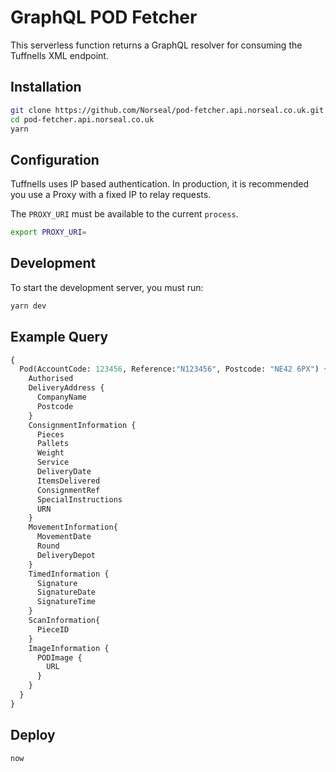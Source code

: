 # GraphQL POD Fetcher

This serverless function returns a GraphQL resolver for consuming the Tuffnells XML endpoint.

## Installation

  ```bash
  git clone https://github.com/Norseal/pod-fetcher.api.norseal.co.uk.git
  cd pod-fetcher.api.norseal.co.uk
  yarn
  ```

## Configuration

Tuffnells uses IP based authentication. In production, it is recommended you use a Proxy with a fixed IP to relay requests.

The `PROXY_URI` must be available to the current `process`.

  ```bash
  export PROXY_URI=
  ```

## Development

To start the development server, you must run:

  ```bash
  yarn dev
  ```

## Example Query

  ```graphql
  {
    Pod(AccountCode: 123456, Reference:"N123456", Postcode: "NE42 6PX") {
      Authorised
      DeliveryAddress {
        CompanyName
        Postcode
      }
      ConsignmentInformation {
        Pieces
        Pallets
        Weight
        Service
        DeliveryDate
        ItemsDelivered
        ConsignmentRef
        SpecialInstructions
        URN
      }
      MovementInformation{
        MovementDate
        Round
        DeliveryDepot
      }
      TimedInformation {
        Signature
        SignatureDate
        SignatureTime
      }
      ScanInformation{
        PieceID
      }
      ImageInformation {
        PODImage {
          URL
        }
      }
    }
  }
  ```

## Deploy

  ```
  now
  ```
